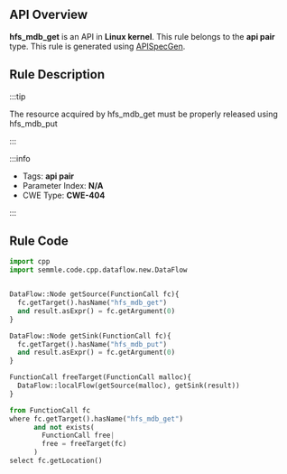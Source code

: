 ---
---


## API Overview
**hfs_mdb_get** is an API in **Linux kernel**. This rule belongs to the **api pair** type. This rule is generated using [APISpecGen](../../tools/APISpecGen).
## Rule Description

:::tip

The resource acquired by hfs_mdb_get must be properly released using hfs_mdb_put

:::

:::info

- Tags: **api pair**
- Parameter Index: **N/A**
- CWE Type: **CWE-404**

:::

## Rule Code
```python
import cpp
import semmle.code.cpp.dataflow.new.DataFlow


DataFlow::Node getSource(FunctionCall fc){
  fc.getTarget().hasName("hfs_mdb_get")
  and result.asExpr() = fc.getArgument(0)
}

DataFlow::Node getSink(FunctionCall fc){
  fc.getTarget().hasName("hfs_mdb_put")
  and result.asExpr() = fc.getArgument(0)
}

FunctionCall freeTarget(FunctionCall malloc){
  DataFlow::localFlow(getSource(malloc), getSink(result))
}

from FunctionCall fc
where fc.getTarget().hasName("hfs_mdb_get")
      and not exists(
        FunctionCall free| 
        free = freeTarget(fc)
      )
select fc.getLocation()

    
```